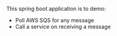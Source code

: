 This spring boot application is to demo:
<ul>
<li>Poll AWS SQS for any message</li>
<li> Call a service on receiving a message </li>
</ul>
